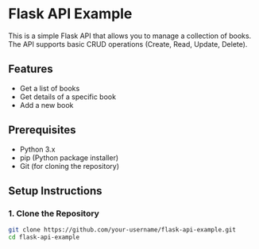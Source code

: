 # Flask API Example

This is a simple Flask API that allows you to manage a collection of books. The API supports basic CRUD operations (Create, Read, Update, Delete).

## Features
- Get a list of books
- Get details of a specific book
- Add a new book

## Prerequisites
- Python 3.x
- pip (Python package installer)
- Git (for cloning the repository)

## Setup Instructions

### 1. Clone the Repository

```bash
git clone https://github.com/your-username/flask-api-example.git
cd flask-api-example
